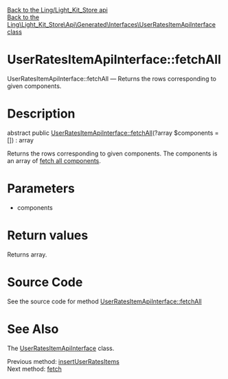 [Back to the Ling/Light_Kit_Store api](https://github.com/lingtalfi/Light_Kit_Store/blob/master/doc/api/Ling/Light_Kit_Store.md)<br>
[Back to the Ling\Light_Kit_Store\Api\Generated\Interfaces\UserRatesItemApiInterface class](https://github.com/lingtalfi/Light_Kit_Store/blob/master/doc/api/Ling/Light_Kit_Store/Api/Generated/Interfaces/UserRatesItemApiInterface.md)


UserRatesItemApiInterface::fetchAll
================



UserRatesItemApiInterface::fetchAll — Returns the rows corresponding to given components.




Description
================


abstract public [UserRatesItemApiInterface::fetchAll](https://github.com/lingtalfi/Light_Kit_Store/blob/master/doc/api/Ling/Light_Kit_Store/Api/Generated/Interfaces/UserRatesItemApiInterface/fetchAll.md)(?array $components = []) : array




Returns the rows corresponding to given components.
The components is an array of [fetch all components](https://github.com/lingtalfi/SimplePdoWrapper/blob/master/doc/pages/fetch-all-components.md).




Parameters
================


- components

    


Return values
================

Returns array.








Source Code
===========
See the source code for method [UserRatesItemApiInterface::fetchAll](https://github.com/lingtalfi/Light_Kit_Store/blob/master/Api/Generated/Interfaces/UserRatesItemApiInterface.php#L67-L67)


See Also
================

The [UserRatesItemApiInterface](https://github.com/lingtalfi/Light_Kit_Store/blob/master/doc/api/Ling/Light_Kit_Store/Api/Generated/Interfaces/UserRatesItemApiInterface.md) class.

Previous method: [insertUserRatesItems](https://github.com/lingtalfi/Light_Kit_Store/blob/master/doc/api/Ling/Light_Kit_Store/Api/Generated/Interfaces/UserRatesItemApiInterface/insertUserRatesItems.md)<br>Next method: [fetch](https://github.com/lingtalfi/Light_Kit_Store/blob/master/doc/api/Ling/Light_Kit_Store/Api/Generated/Interfaces/UserRatesItemApiInterface/fetch.md)<br>

